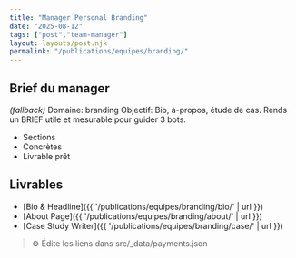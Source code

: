 ```yaml
---
title: "Manager Personal Branding"
date: "2025-08-12"
tags: ["post","team-manager"]
layout: layouts/post.njk
permalink: "/publications/equipes/branding/"
---
```

## Brief du manager

*(fallback)* Domaine: branding
Objectif: Bio, à-propos, étude de cas.
Rends un BRIEF utile et mesurable pour guider 3 bots.

- Sections
- Concrètes
- Livrable prêt

## Livrables
- [Bio & Headline]({{ '/publications/equipes/branding/bio/' | url }})
- [About Page]({{ '/publications/equipes/branding/about/' | url }})
- [Case Study Writer]({{ '/publications/equipes/branding/case/' | url }})

> ⚙️ Édite les liens dans src/_data/payments.json

